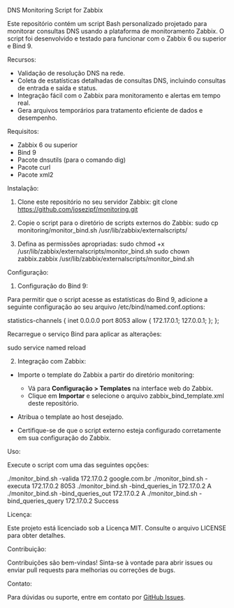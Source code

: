 DNS Monitoring Script for Zabbix

Este repositório contém um script Bash personalizado projetado para monitorar consultas DNS usando a plataforma de monitoramento Zabbix. 
O script foi desenvolvido e testado para funcionar com o Zabbix 6 ou superior e Bind 9.

Recursos:

- Validação de resolução DNS na rede.
- Coleta de estatísticas detalhadas de consultas DNS, incluindo consultas de entrada e saída e status.
- Integração fácil com o Zabbix para monitoramento e alertas em tempo real.
- Gera arquivos temporários para tratamento eficiente de dados e desempenho.

Requisitos:

- Zabbix 6 ou superior
- Bind 9
- Pacote dnsutils (para o comando dig)
- Pacote curl
- Pacote xml2

Instalação:

1. Clone este repositório no seu servidor Zabbix:
   git clone https://github.com/josezipf/monitoring.git

2. Copie o script para o diretório de scripts externos do Zabbix:
   sudo cp monitoring/monitor_bind.sh /usr/lib/zabbix/externalscripts/

3. Defina as permissões apropriadas:
   sudo chmod +x /usr/lib/zabbix/externalscripts/monitor_bind.sh
   sudo chown zabbix.zabbix /usr/lib/zabbix/externalscripts/monitor_bind.sh

Configuração:

1. Configuração do Bind 9:

Para permitir que o script acesse as estatísticas do Bind 9, adicione a seguinte configuração ao seu arquivo /etc/bind/named.conf.options:

statistics-channels {
    inet 0.0.0.0 port 8053 allow { 172.17.0.1; 127.0.0.1; };
};

Recarregue o serviço Bind para aplicar as alterações:

   sudo service named reload

2. Integração com Zabbix:

- Importe o template do Zabbix a partir do diretório monitoring:
  - Vá para **Configuração > Templates** na interface web do Zabbix.
  - Clique em **Importar** e selecione o arquivo zabbix_bind_template.xml deste repositório.

- Atribua o template ao host desejado.

- Certifique-se de que o script externo esteja configurado corretamente em sua configuração do Zabbix.

Uso:

Execute o script com uma das seguintes opções:

./monitor_bind.sh -valida 172.17.0.2 google.com.br
./monitor_bind.sh -executa 172.17.0.2 8053
./monitor_bind.sh -bind_queries_in 172.17.0.2 A
./monitor_bind.sh -bind_queries_out 172.17.0.2 A
./monitor_bind.sh -bind_queries_query 172.17.0.2 Success

Licença:

Este projeto está licenciado sob a Licença MIT. Consulte o arquivo LICENSE para obter detalhes.

Contribuição:

Contribuições são bem-vindas! Sinta-se à vontade para abrir issues ou enviar pull requests para melhorias ou correções de bugs.

Contato:

Para dúvidas ou suporte, entre em contato por [GitHub Issues](https://github.com/josezipf/monitoring/issues).

